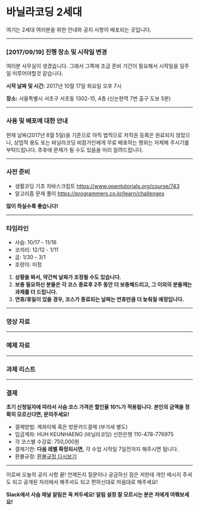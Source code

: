 # 바닐라코딩 2세대

여기는 2세대 여러분을 위한 안내와 공지 사항이 배포되는 곳입니다.

---

### [2017/09/19] 진행 장소 및 시작일 변경

여러분 사무실이 생겼습니다. 그래서 그쪽에 조금 준비 기간이 필요해서 시작일을 일주일 미루어야할것 같습니다.


**시작 날짜 및 시간:** 2017년 10월 17일 화요일 오후 7시

**장소:** 서울특별시 서초구 서초동 1302-15, 4층 (신논현역 7번 출구 도보 5분)

---

### 사용 및 배포에 대한 안내

현재 날짜(2017년 8월 5일)을 기준으로 아직 법적으로 저작권 등록은 완료되지 않았으나, 상업적 용도 또는 바닐라코딩 비참가인에게 무료 배포하는 행위는 자제해 주시기를 부탁드립니다. 추후에 문제가 될 수도 있음을 미리 알려드립니다.

---

### 사전 준비

- 생활코딩 기초 자바스크립트 https://www.opentutorials.org/course/743
- 알고리즘 문제 풀이 https://programmers.co.kr/learn/challenges

**많이 하실수록 좋습니다!**

---

### 타임라인

- 사슴: 10/17 - 11/16
- 코끼리: 12/12 - 1/11
- 곰: 1/30 - 3/1
- 호랑이: 미정

1. **상황을 봐서, 약간씩 날짜가 조정될 수도 있습니다.**
2. **보충 필요하신 분들은 각 코스 종료후 2주 동안 더 보충해드리고, 그 이외의 분들께는 과제를 더 드립니다.**
3. **연휴/휴일이 있을 경우, 코스가 종료되는 날짜는 연휴만큼 더 늦춰질 예정입니다.**

---

### 영상 자료

---

### 예제 자료

---

### 과제 리스트

---

### 결제

**초기 신청일자에 따라서 사슴 코스 가격은 할인율 10%가 적용됩니다. 본인의 금액을 정확히 모르신다면, 문의주세요!**

- 결제방법: 계좌이체 혹은 방문카드결제 (부가세 별도)
- 입금계좌: HUH KEUNHAENG (바닐라코딩) 신한은행 110-478-776975
- 각 코스별 수강료: 750,000원
- 결제기한: **다음 레벨 확정되시면,** 각 수업 시작일 7일전까지 해주시면 됩니다.
- 환불규정: [환불규정 다시보기](https://goo.gl/forms/9OhkOcdnrH9fceiE2)

---

이로써 오늘의 공지 사항 끝! 언제든지 질문이나 궁금하신 점은 저한테 개인 메시지 주셔도 되고 공개된 자리에서 해주셔도 되고 편하신대로 마음대로 해주세요!

**Slack에서 사슴 채널 알림은 꼭 켜두세요! 알림 설정 잘 모르시는 분은 저에게 여쭤보세요!**
